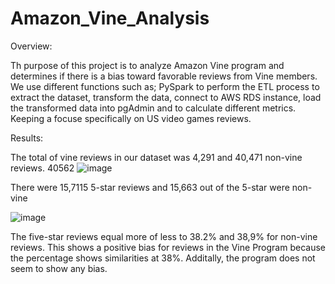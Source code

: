 # Amazon_Vine_Analysis

Overview:

Th purpose of this project is to analyze Amazon Vine program and determines if there is a bias toward favorable reviews from Vine members. We use different functions such as; PySpark to perform the ETL process to extract the dataset, transform the data, connect to AWS RDS instance, load the transformed data into pgAdmin and to calculate different metrics. Keeping a focuse specifically on US video games reviews.

Results:

The total of vine reviews in our dataset was 4,291 and 40,471 non-vine reviews.
40562
![image](https://user-images.githubusercontent.com/86276329/145939010-5c4dd8dc-d23e-40f5-a1b4-547f8a243552.png)

There were 15,7115 5-star reviews and 15,663 out of the 5-star were non-vine

![image](https://user-images.githubusercontent.com/86276329/145939817-ab66b027-b77e-466e-910a-9dbbe28e3b52.png)

The five-star reviews equal more of less to 38.2% and 38,9% for non-vine reviews. This shows a positive bias for reviews in the Vine Program because the percentage shows similarities at 38%. Additally, the program does not seem to show any bias.

